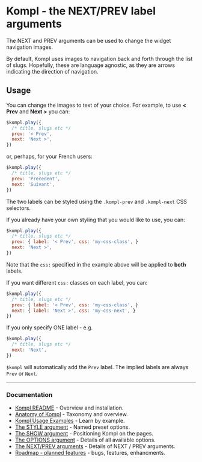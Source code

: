 # Kompl - the NEXT/PREV label arguments

The NEXT and PREV arguments can be used to change the widget navigation images.

By default, Kompl uses images to navigation back and forth through the list of slugs. Hopefully, these are language agnostic, as they are arrows indicating the direction of navigation.

## Usage

You can change the images to text of your choice. For example, to use **< Prev** and **Next >** you can:
```javascript
$kompl.play({
  /* title, slugs etc */
  prev: '< Prev',
  next: 'Next >',
})
```

or, perhaps, for your French users:
```javascript
$kompl.play({
  /* title, slugs etc */
  prev: 'Precedent',
  next: 'Suivant',
})
```

The two labels can be styled using the `.kompl-prev` and `.kompl-next` CSS selectors.

If you already have your own styling that you would like to use, you can:
```javascript
$kompl.play({
  /* title, slugs etc */
  prev: { label: '< Prev', css: 'my-css-class', }
  next: 'Next >',
})
```
Note that the `css:` specified in the example above will be applied to **both** labels.

If you want different `css:` classes on each label, you can:
```javascript
$kompl.play({
  /* title, slugs etc */
  prev: { label: '< Prev', css: 'my-css-class', }
  next: { label: 'Next >', css: 'my-css-next', }
})
```

If you only specify ONE label - e.g.
```javascript
$kompl.play({
  /* title, slugs etc */
  next: 'Next',
})
```

`$kompl` will automatically add the `Prev` label. The implied labels are always `Prev` or `Next`.

---

### Documentation

* [Kompl README](../README.md) - Overview and installation.
* [Anatomy of Kompl](widget-anatomy.md) - Taxonomy and overview.
* [Kompl Usage Examples](example-usage.md) - Learn by example.
* [The STYLE argument](example-style.md) - Named preset options.
* [The SHOW argument](example-show.md) - Positioning Kompl on the pages.
* [The OPTIONS argument](example-options.md) - Details of all available options.
* [The NEXT/PREV arguments](example-label.md) - Details of NEXT / PREV arguments.
* [Roadmap - planned features](widget-roadmap.md) - bugs, features, enhancments.
